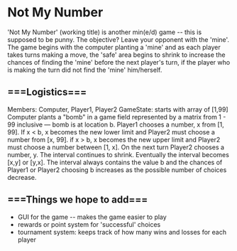 # Not My Number

'Not My Number' (working title) is another min(e/d) game -- this is supposed to be punny. The objective? Leave your opponent with the 'mine'. 
The game begins with the computer planting a 'mine' and as each player takes turns making a move, the 'safe' area begins to shrink to increase the chances of finding the 'mine' before the next player's turn, if the player who is making the turn did not find the 'mine' him/herself.

## ===Logistics=== 

Members: Computer, Player1, Player2
GameState: starts with array of [1,99]
Computer plants a "bomb" in a game field represented by a matrix from 1 - 99 inclusive — bomb is at location b.
Player1 chooses a number, x from [1, 99]. If x < b, x becomes the new lower limit and Player2 must choose a number from [x, 99]. if x > b, x becomes the new upper limit and Player2 must choose a number between [1, x].
On the next turn Player2 chooses a number, y. The interval continues to shrink. Eventually the interval becomes [x,y] or [y,x].
The interval always contains the value b and the chances of Player1 or Player2 choosing b increases as the possible number of choices decrease.

## ===Things we hope to add=== 

* GUI for the game -- makes the game easier to play
* rewards or point system for 'successful' choices
* tournament system: keeps track of how many wins and losses for each player

